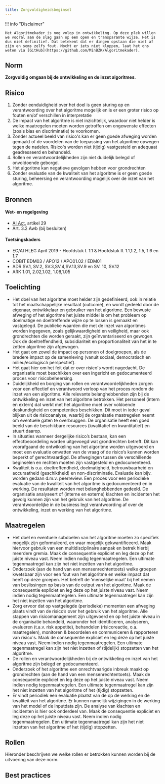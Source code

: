 ```yaml
---
title: Zorgvuldigheidsbeginsel
---
```


!!! info "Disclaimer"

    Het Algoritmekader is nog volop in ontwikkeling. Op deze plek willen we vooral aan de slag gaan op een open en transparante wijze. Het is dus niet definitief. Dat betekent dat er dingen opstaan die niet af zijn en soms zelfs fout. Mocht er iets niet kloppen, laat het ons weten via [GitHub](https://github.com/MinBZK/Algoritmekader).


## Norm
**Zorgvuldig omgaan bij de ontwikkeling en de inzet algoritmes.**

## Risico
1. Zonder eenduidigheid over het doel is geen sturing op en verantwoording over het algoritme mogelijk en is er een groter risico op fouten en/of verschillen in interpretatie
2. De impact van het algoritme  is niet inzichtelijk, waardoor niet helder is welke maatregelen moeten worden getroffen om ongewenste effecten (zoals bias en discriminatie) te voorkomen.
3. Zonder actueel beeld van risico's kan er geen goede afweging worden gemaakt of de voordelen van de toepassing van het algoritme opwegen tegen de nadelen. Risico's worden niet (tijdig) vastgesteld en adequaat geadresseerd en behandeld. 
4. Rollen en verantwoordelijkheden zijn niet duidelijk belegd of onvoldoende geborgd. 
5. Het algoritme kan negatieve gevolgen hebben voor grondrechten
6. Zonder evaluatie van de kwaliteit van het algoritme is er geen goede sturing, beheersing en verantwoording mogelijk over de  inzet van het algoritme. 

## Bronnen

#### Wet- en regelgeving
- [AI Act](https://artificialintelligenceact.eu/wp-content/uploads/2023/08/AI-Mandates-20-June-2023.pdf), artikel 29
- Art. 3.2 Awb (bij besluiten)


#### Toetsingskaders
- EC/AI HLEG April 2019 - Hoofdstuk I. 1.1 & Hoofdstuk II. 1.1,1.2, 1.5, 1.6 en 1.7 
- COBIT EDM03 / APO12 /  APO01.02 / EDM01
- ADR SV.1, SV.2, SV.3,SV.4,SV.13,SV.9 en SV. 10, SV.12
- ARK 1.01, 2.02,1.02, 1.08,1.05

## Toelichting
- Het doel van het algoritme moet helder zijn gedefinieerd, ook in relatie tot het maatschappelijke resultaat (outcome), en wordt gedeeld door de eigenaar, ontwikkelaar en gebruiker van het algoritme. Een bewuste afweging of het algoritme het juiste middel is om het probleem op doelmatige en doeltreffende wijze op te lossen is gemaakt en vastgelegd. De publieke waarden die met de inzet van algoritmes worden ingegeven, zoals gelijkwaardigheid en veiligheid, maar ook grondrechten die worden geraakt, zijn geïnventariseerd en gewogen. Ook de doeltreffendheid, subsidiariteit en proportionaliteit van het in te zetten algoritme zijn afgewogen.
- Het gaat om zowel de impact op personen of doelgroepen, als de bredere impact op de samenleving (vanuit sociaal, democratisch en milieu/ecologisch perspectief).
- Het gaat hier om het feit dat er over risico's wordt nagedacht. De organisatie moet beschikken over een ingericht en gedocumenteerd proces voor risicobeheersing.
- Duidelijkheid en borging van rollen en verantwoordelijkheden zorgen voor een effectief en verantwoord verloop van het proces rondom de inzet van een algoritme. Alle relevante belanghebbenden zijn bij de ontwikkeling en inzet van het algoritme betrokken. Het personeel (intern en extern) dat werkt met het algoritme moet over voldoende deskundigheid en competenties beschikken. Dit moet in ieder geval blijken uit de risicoanalyse, waarbij de organisatie maatregelen neemt om eventuele gaten te overbruggen. De organisatie heeft een goed beeld van de beschikbare resources (kwalitatief en kwantitatief) en stuurt daarop.
- In situaties wanneer dergelijke risico’s bestaan, kan een effectbeoordeling worden uitgevoegd wat grondrechten betreft. Dit kan voorafgaand de ontwikkeling van het algoritme worden uitgevoerd en moet een evaluatie omvatten van de vraag of de risico’s kunnen worden beperkt of gerechtvaardigd. De afwegingen tussen de verschillende beginselen en rechten moeten zijn vastgesteld en gedocumenteerd.
- Kwaliteit is o.a. doeltreffendheid, doelmatigheid, betrouwbaarheid en accuraatheid (geschiktheid) en non-discriminatie. Evaluatie kan bijv. worden gedaan d.m.v. peerreview. Een proces voor een periodieke evaluatie van de kwaliteit van het algoritme is gedocumenteerd en in werking. De resultaten worden met belanghebbenden gedeeld. De organisatie analyseert of (interne en externe) klachten en incidenten het gevolg kunnen zijn van het gebruik van het algoritme. De verantwoordelijke in de business legt verantwoording af over de ontwikkeling, inzet en werking van het algoritme.

## Maatregelen
- Het doel en eventuele subdoelen van het algoritme moeten zo specifiek mogelijk zijn geformuleerd, en waar mogelijk gekwantificeerd.  Maak hiervoor gebruik van een multidisciplinaire aanpak en betrek hierbij meerdere gremia. Maak de consequentie expliciet en leg deze op het juiste niveau vast. Neem indien nodig tegenmaatregelen. Een ultimate tegenmaatregel kan zijn het niet inzetten van het algoritme.
- Onderzoek (aan de hand van een mensenrechtentoets) welke groepen kwetsbaar zijn voor een fout van het algoritme en welke impact dat heeft op deze groepen. Het betreft de ‘menselijke maat’ bij het nemen van beslissingen op basis van de output van het algoritme. Maak de consequentie expliciet en leg deze op het juiste niveau vast. Neem indien nodig tegenmaatregelen. Een ultimate tegenmaatregel kan zijn het niet inzetten van het algoritme.
- Zorg ervoor dat op vastgelegde (periodieke) momenten een afweging plaats vindt van de risico’s over het gebruik van het algoritme. Alle stappen van risicomanagement zijn uitgevoerd en op het juiste niveau in de organisatie behandeld, waaronder het identificeren, analyseren, evalueren (t.a.v. risk appetite), behandelen (risicoreactie, o.a. maatregelen), monitoren & beoordelen en communiceren & rapporteren van risico's. Maak de consequentie expliciet en leg deze op het juiste niveau vast. Neem indien nodig tegenmaatregelen. Een ultimate tegenmaatregel kan zijn het niet inzetten of (tijdelijk) stopzetten van het algoritme.
- De rollen en verantwoordelijkheden bij de ontwikkeling en inzet van het algoritme zijn belegd en gedocumenteerd.
- Onderzoek of het algoritme een onrechtvaarigde inbreuk maakt op grondrechten (aan de hand van een mensenrechtentoets). Maak de consequentie expliciet en leg deze op het juiste niveau vast. Neem indien nodig tegenmaatregelen. Een ultimate tegenmaatregel kan zijn het niet inzetten van het algoritme of het (tijdig) stopzetten.
- Er vindt periodiek een evaluatie plaatst van de op de werking en de kwaliteit van het algoritme. Er kunnen namelijk wijzigingen in de werking van het model of de inputdata zijn. De analyse van klachten en incidenten is hier ook onderdeel van. Maak de consequentie expliciet en leg deze op het juiste niveau vast. Neem indien nodig tegenmaatregelen. Een ultimate tegenmaatregel kan zijn het niet inzetten van het algoritme of het (tijdig) stopzetten.

## Rollen
Hieronder beschrijven we welke rollen er betrokken kunnen worden bij de uitvoering van deze norm. 



## Best practices



